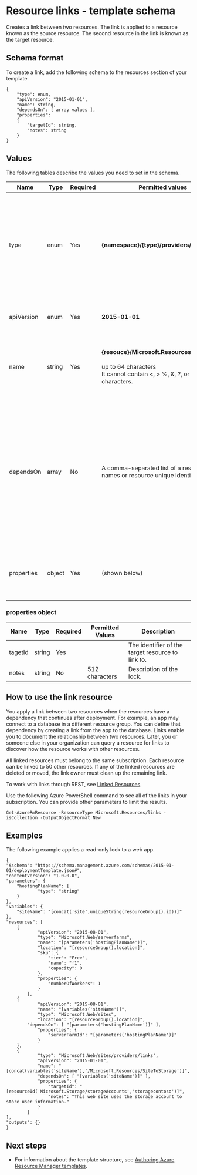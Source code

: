 <properties
   pageTitle="Resource Manager template for linking resources | Windows Azure"
   description="Shows the resource manager template schema for creating links between related resources."
   services="azure-resource-manager"
   documentationCenter="na"
   authors="tfitzmac"
   manager="wpickett"
   editor=""/>

<tags
	ms.service="azure-resource-manager"
	ms.date="10/31/2015"
	wacn.date=""/>

# Resource links - template schema

Creates a link between two resources. The link is applied to a resource known as the source resource. The second resource in the link is known as the target resource.

## Schema format

To create a link, add the following schema to the resources section of your template.
    
    {
        "type": enum,
        "apiVersion": "2015-01-01",
        "name": string,
        "dependsOn": [ array values ],
        "properties":
        {
            "targetId": string,
            "notes": string
        }
    }



## Values

The following tables describe the values you need to set in the schema.

| Name | Type | Required | Permitted values | Description |
| ---- | ---- | -------- | ---------------- | ----------- |
| type | enum | Yes | **{namespace}/{type}/providers/links** | The resource type to create. The {namespace} and {type} values refer to the provider namespace and resource type of the source resource. |
| apiVersion | enum | Yes | **2015-01-01** | The API version to use for creating the resource. |  
| name | string | Yes | **{resouce}/Microsoft.Resources/{linkname}**<br /><br />up to 64 characters<br />It cannot contain <, > %, &, ?, or any control characters. | A value that specifes both the name of source resource and a name for the link. |
| dependsOn | array | No |  A comma-separated list of a resource names or resource unique identifiers. | The collection of resources this link depends on. If the resources you are linking are deployed in the same template, include those resource names in this element to ensure they are deployed first. | 
| properties | object | Yes | (shown below)  | An object that identifies the resource to link to, and notes about the link. |  

### properties object

| Name | Type | Required | Permitted Values | Description |
| ------- | ---- | ---------------- | -------- | ----------- |
| tagetId   | string | Yes |   | The identifier of the target resource to link to. |
| notes   | string | No | 512 characters | Description of the lock. |


## How to use the link resource

You apply a link between two resources when the resources have a dependency that continues after deployment. For example, an app may connect to a 
database in a different resource group. You can define that dependency by creating a link from the app to the database. Links enable you to document the 
relationship between two resources. Later, you or someone else in your organization can query a resource for links to discover how the resource works 
with other resources.

All linked resources must belong to the same subscription. Each resource can be linked to 50 other resources. If any of the linked resources are deleted or moved, the link owner must clean up the remaining link.

To work with links through REST, see [Linked Resources](https://msdn.microsoft.com/zh-cn/library/azure/mt238499.aspx).

Use the following Azure PowerShell command to see all of the links in your subscription. You can provide other parameters to limit the results.

    Get-AzureRmResource -ResourceType Microsoft.Resources/links -isCollection -OutputObjectFormat New

## Examples

The following example applies a read-only lock to a web app.

    {
	"$schema": "https://schema.management.azure.com/schemas/2015-01-01/deploymentTemplate.json#",
	"contentVersion": "1.0.0.0",
	"parameters": {
		"hostingPlanName": {
      			"type": "string"
   		}
	},
	"variables": {
		"siteName": "[concat('site',uniqueString(resourceGroup().id))]"
	},
	"resources": [
	    {
                "apiVersion": "2015-08-01",
                "type": "Microsoft.Web/serverfarms",
                "name": "[parameters('hostingPlanName')]",
                "location": "[resourceGroup().location]",
                "sku": {
                    "tier": "Free",
                    "name": "f1",
                    "capacity": 0
                },
                "properties": {
                    "numberOfWorkers": 1
                }
            },
	    {
                "apiVersion": "2015-08-01",
                "name": "[variables('siteName')]",
                "type": "Microsoft.Web/sites",
                "location": "[resourceGroup().location]",
	        "dependsOn": [ "[parameters('hostingPlanName')]" ],
                "properties": {
                    "serverFarmId": "[parameters('hostingPlanName')]"
                }
	    },
	    {
                "type": "Microsoft.Web/sites/providers/links",
                "apiVersion": "2015-01-01",
                "name": "[concat(variables('siteName'),'/Microsoft.Resources/SiteToStorage')]",
                "dependsOn": [ "[variables('siteName')]" ],
                "properties": {
                    "targetId": "[resourceId('Microsoft.Storage/storageAccounts','storagecontoso')]",
                    "notes": "This web site uses the storage account to store user information."
                }
    	    }
	],
	"outputs": {}
    }


## Next steps

- For information about the template structure, see [Authoring Azure Resource Manager templates](/documentation/articles/resource-group-authoring-templates).
